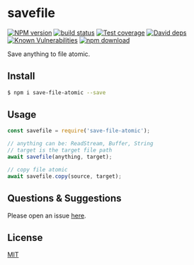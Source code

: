 # savefile

[![NPM version][npm-image]][npm-url]
[![build status][travis-image]][travis-url]
[![Test coverage][codecov-image]][codecov-url]
[![David deps][david-image]][david-url]
[![Known Vulnerabilities][snyk-image]][snyk-url]
[![npm download][download-image]][download-url]

[npm-image]: https://img.shields.io/npm/v/save-file-atomic.svg?style=flat-square
[npm-url]: https://npmjs.org/package/save-file-atomic
[travis-image]: https://img.shields.io/travis/node-modules/save-file-atomic.svg?style=flat-square
[travis-url]: https://travis-ci.org/node-modules/save-file-atomic
[codecov-image]: https://img.shields.io/codecov/c/github/node-modules/save-file-atomic.svg?style=flat-square
[codecov-url]: https://codecov.io/github/node-modules/save-file-atomic?branch=master
[david-image]: https://img.shields.io/david/node-modules/save-file-atomic.svg?style=flat-square
[david-url]: https://david-dm.org/node-modules/save-file-atomic
[snyk-image]: https://snyk.io/test/npm/save-file-atomic/badge.svg?style=flat-square
[snyk-url]: https://snyk.io/test/npm/save-file-atomic
[download-image]: https://img.shields.io/npm/dm/save-file-atomic.svg?style=flat-square
[download-url]: https://npmjs.org/package/save-file-atomic

Save anything to file atomic.

## Install

```bash
$ npm i save-file-atomic --save
```

## Usage

```js
const savefile = require('save-file-atomic');

// anything can be: ReadStream, Buffer, String
// target is the target file path
await savefile(anything, target);

// copy file atomic
await savefile.copy(source, target);
```

## Questions & Suggestions

Please open an issue [here](https://github.com/node-modules/save-file-atomic/issues).

## License

[MIT](LICENSE)
